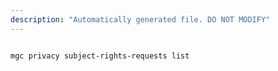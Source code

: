 ```yaml
---
description: "Automatically generated file. DO NOT MODIFY"
---
```


```bash

mgc privacy subject-rights-requests list

```